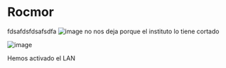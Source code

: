 # Rocmor



fdsafdsfdsafsdfa
![image](https://github.com/user-attachments/assets/2728bfb5-d089-440e-82d3-432f700897ad)
no nos deja porque el instituto lo tiene cortado 

![image](https://github.com/user-attachments/assets/af6f4f88-5a1e-401b-9b59-331544cc2438)

Hemos activado el LAN
